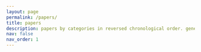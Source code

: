 ```yaml
---
layout: page
permalink: /papers/
title: papers
description: papers by categories in reversed chronological order. generated by jekyll-scholar.
nav: false
nav_order: 1
---
```

